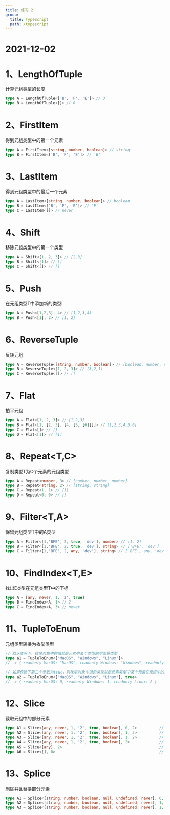 ```yaml
---
title: 练习 2
group:
  title: TypeScript
  path: /typescript
---
```


# 2021-12-02

# 1、LengthOfTuple

计算元组类型的长度

```TypeScript
type A = LengthOfTuple<['B', 'F', 'E']> // 3
type B = LengthOfTuple<[]> // 0

```


# 2、FirstItem

得到元组类型中的第一个元素

```TypeScript
type A = FirstItem<[string, number, boolean]> // string
type B = FirstItem<['B', 'F', 'E']> // 'B'
```


# 3、LastItem

得到元组类型中的最后一个元素

```TypeScript
type A = LastItem<[string, number, boolean]> // boolean
type B = LastItem<['B', 'F', 'E']> // 'E'
type C = LastItem<[]> // never
```


# 4、Shift

移除元组类型中的第一个类型

```TypeScript
type A = Shift<[1, 2, 3]> // [2,3]
type B = Shift<[1]> // []
type C = Shift<[]> // []
```


# 5、Push

在元组类型T中添加新的类型I

```TypeScript
type A = Push<[1,2,3], 4> // [1,2,3,4]
type B = Push<[1], 2> // [1, 2]
```


# 6、ReverseTuple

反转元组

```TypeScript
type A = ReverseTuple<[string, number, boolean]> // [boolean, number, string]
type B = ReverseTuple<[1, 2, 3]> // [3,2,1]
type C = ReverseTuple<[]> // []
```


# 7、Flat

拍平元组

```TypeScript
type A = Flat<[1, 2, 3]> // [1,2,3]
type B = Flat<[1, [2, 3], [4, [5, [6]]]]> // [1,2,3,4,5,6]
type C = Flat<[]> // []
type D = Flat<[1]> // [1]
```


# 8、Repeat<T,C>

复制类型T为C个元素的元组类型

```TypeScript
type A = Repeat<number, 3> // [number, number, number]
type B = Repeat<string, 2> // [string, string]
type C = Repeat<1, 1> // [1]
type D = Repeat<0, 0> // []
```


# 9、Filter<T,A>

保留元组类型T中的A类型

```TypeScript
type A = Filter<[1,'BFE', 2, true, 'dev'], number> // [1, 2]
type B = Filter<[1,'BFE', 2, true, 'dev'], string> // ['BFE', 'dev']
type C = Filter<[1,'BFE', 2, any, 'dev'], string> // ['BFE', any, 'dev']
```


# 10、FindIndex<T,E>

找出E类型在元组类型T中的下标

```TypeScript
type A = [any, never, 1, '2', true]
type B = FindIndex<A, 1> // 2
type C = FindIndex<A, 3> // never
```


# 11、TupleToEnum

元组类型转换为枚举类型

```TypeScript
// 默认情况下，枚举对象中的值就是元素中某个类型的字面量类型
type a1 = TupleToEnum<["MacOS", "Windows", "Linux"]>
// -> { readonly MacOS: "MacOS", readonly Windows: "Windows", readonly Linux: "Linux" }

// 如果传递了第二个参数为true，则枚举对象中值的类型就是元素类型中某个元素在元组中的index索引，也就是数字字面量类型
type a2 = TupleToEnum<["MacOS", "Windows", "Linux"], true>
// -> { readonly MacOS: 0, readonly Windows: 1, readonly Linux: 2 }
```


# 12、Slice

截取元组中的部分元素

```TypeScript
type A1 = Slice<[any, never, 1, '2', true, boolean], 0, 2>          // [any,never,1]                    从第0个位置开始，保留到第2个位置的元素类型
type A2 = Slice<[any, never, 1, '2', true, boolean], 1, 3>          // [never,1,'2']                    从第1个位置开始，保留到第3个位置的元素类型
type A3 = Slice<[any, never, 1, '2', true, boolean], 1, 2>          // [never,1]                        从第1个位置开始，保留到第2个位置的元素类型
type A4 = Slice<[any, never, 1, '2', true, boolean], 2>             // [1,'2',true,boolean]             从第2个位置开始，保留后面所有元素类型
type A5 = Slice<[any], 2>                                           // []                               从第2个位置开始，保留后面所有元素类型
type A6 = Slice<[], 0>                                              // []                               从第0个位置开始，保留后面所有元素类型
```


# 13、Splice

删除并且替换部分元素

```TypeScript
type A1 = Splice<[string, number, boolean, null, undefined, never], 0, 2>                   // [boolean,null,undefined,never]               从第0开始删除，删除2个元素
type A2 = Splice<[string, number, boolean, null, undefined, never], 1, 3>                   // [string,undefined,never]                     从第1开始删除，删除3个元素
type A3 = Splice<[string, number, boolean, null, undefined, never], 1, 2, [1, 2, 3]>        // [string,1,2,3,null,undefined,never]          从第1开始删除，删除2个元素，替换为另外三个元素1,2,3
```